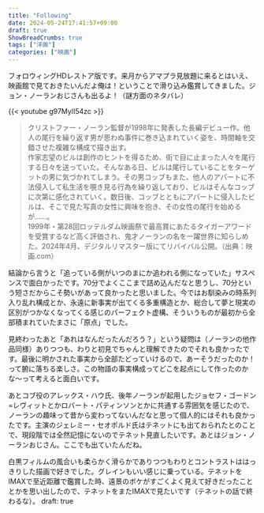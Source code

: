 ```yaml
---
title: "Following"
date: 2024-05-24T17:41:57+09:00
draft: true
ShowBreadCrumbs: true
tags: ["洋画"]
categories: ["映画"]
---
```


フォロウィングHDレストア版です。来月からアマプラ見放題に来るとはいえ、映画館で見ておきたいんだよ俺は！ということで滑り込み鑑賞してきました。ジョン・ノーランおじさんも出るよ！（謎方面のネタバレ）

{{< youtube g97MylI54zc >}}

>クリストファー・ノーラン監督が1998年に発表した長編デビュー作。他人の尾行を繰り返す男が思わぬ事件に巻き込まれていく姿を、時間軸を交錯させた複雑な構成で描き出す。  
作家志望のビルは創作のヒントを得るため、街で目に止まった人々を尾行する日々を送っていた。そんなある日、ビルは尾行していることをターゲットの男に気づかれてしまう。その男コッブもまた、他人のアパートに不法侵入して私生活を覗き見る行為を繰り返しており、ビルはそんなコッブに次第に感化されていく。数日後、コッブとともにアパートに侵入したビルは、そこで見た写真の女性に興味を抱き、その女性の尾行を始めるが……。  
1999年・第28回ロッテルダム映画祭で最高賞にあたるタイガーアワードを受賞するなど高く評価され、鬼才ノーランの名を一躍世界に知らしめた。2024年4月、デジタルリマスター版にてリバイバル公開。（出典：映画.com）

結論から言うと「追っている側がいつのまにか追われる側になっていた」サスペンスで面白かったです。70分でよくここまで詰め込んだなと思うし、70分という短さだからこそ勢いがあって良かったと思いました。今ではお馴染みの時系列入り乱れ構成とか、永遠に新事実が出てくる多重構造とか、総合して夢と現実の区別がつかなくなってくる感じのパーフェクト虚構、そういうものが最初から全部積まれていたまさに「原点」でした。

見終わったあと「あれはなんだったんだろう？」という疑問は（ノーランの他作品同様）ありつつも、わりと初見でちゃんと理解できたのでそれも良かったです。最後に明かされた事実から全部たどっていけるので、あーそうだったのか！　って腑に落ちる楽しさ。この物語の事実構成ってどこを起点にして作ったのかな〜って考えると面白いです。

あとコブ役のアレックス・ハウ氏、後年ノーランが起用したジョセフ・ゴードン=レヴィットとかロバート・パティンソンとかに共通する雰囲気を感じたので、ノーランの趣味って昔から変わってないんだなと思って個人的にはそれも良かったです。主演のジェレミー・セオポルド氏はテネットにも出ておられたとのことで、現段階では全然記憶にないのでテネット見直したいです。あとはジョン・ノーランおじさん。ここでも出ていたんだね。

白黒フィルムの風合いも柔らかく滑らかでありつつもわりとコントラストははっきりした描画で好きでした。グレインもいい感じに乗っている。テネットをIMAXで至近距離で鑑賞した時、遠景のボケがすごくよく見えて好きだったこととかを思い出したので、テネットをまたIMAXで見たいです（テネットの話で終わるな）。
draft: true
